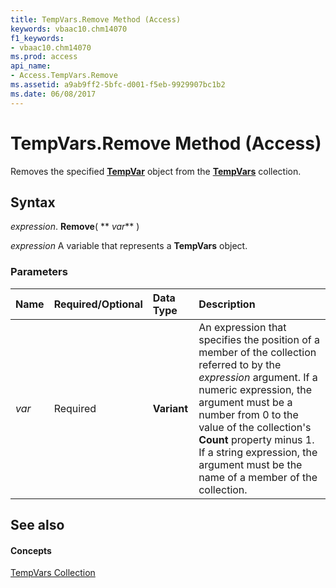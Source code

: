 ```yaml
---
title: TempVars.Remove Method (Access)
keywords: vbaac10.chm14070
f1_keywords:
- vbaac10.chm14070
ms.prod: access
api_name:
- Access.TempVars.Remove
ms.assetid: a9ab9ff2-5bfc-d001-f5eb-9929907bc1b2
ms.date: 06/08/2017
---
```



# TempVars.Remove Method (Access)

Removes the specified **[TempVar](tempvar-object-access.md)** object from the **[TempVars](tempvars-object-access.md)** collection.


## Syntax

 _expression_. **Remove**( ** _var_** )

 _expression_ A variable that represents a **TempVars** object.


### Parameters



|**Name**|**Required/Optional**|**Data Type**|**Description**|
|:-----|:-----|:-----|:-----|
| _var_|Required|**Variant**|An expression that specifies the position of a member of the collection referred to by the  _expression_ argument. If a numeric expression, the argument must be a number from 0 to the value of the collection's **Count** property minus 1. If a string expression, the argument must be the name of a member of the collection.|

## See also


#### Concepts


[TempVars Collection](tempvars-object-access.md)

